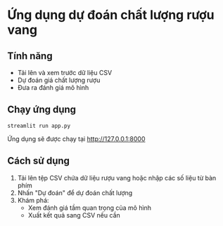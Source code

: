 # Ứng dụng dự đoán chất lượng rượu vang

## Tính năng

- Tải lên và xem trước dữ liệu CSV
- Dự đoán giá chất lượng rượu 
- Đưa ra đánh giá mô hình

## Chạy ứng dụng

```
streamlit run app.py
```

Ứng dụng sẽ được chạy tại http://127.0.0.1:8000

## Cách sử dụng

1. Tải lên tệp CSV chứa dữ liệu rượu vang hoặc nhập các số liệu từ bàn phím
2. Nhấn "Dự đoán" để dự đoán chất lượng
4. Khám phá:
   - Xem đánh giá tầm quan trọng của mô hình
   - Xuất kết quả sang CSV nếu cần
